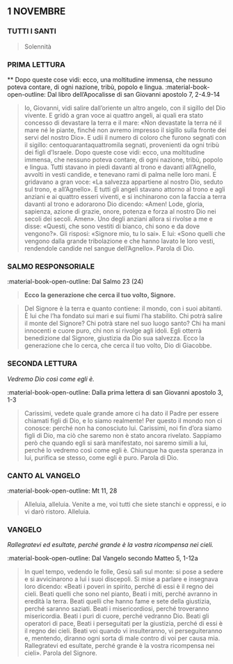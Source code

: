 ## 1 NOVEMBRE
> 
### TUTTI I SANTI
> Solennità
> 
### PRIMA LETTURA
**
Dopo queste cose vidi: ecco, una moltitudine immensa, che nessuno poteva contare, di ogni nazione, tribù, popolo e lingua.
:material-book-open-outline: 
Dal libro dell’Apocalisse di san Giovanni apostolo
7, 2-4.9-14
> 
> Io, Giovanni, vidi salire dall’oriente un altro angelo, con il sigillo del Dio vivente. E gridò a gran voce ai quattro angeli, ai quali era stato concesso di devastare la terra e il mare: «Non devastate la terra né il mare né le piante, finché non avremo impresso il sigillo sulla fronte dei servi del nostro Dio». E udii il numero di coloro che furono segnati con il sigillo: centoquarantaquattromila segnati, provenienti da ogni tribù dei figli d’Israele. Dopo queste cose vidi: ecco, una moltitudine immensa, che nessuno poteva contare, di ogni nazione, tribù, popolo e lingua. Tutti stavano in piedi davanti al trono e davanti all’Agnello, avvolti in vesti candide, e tenevano rami di palma nelle loro mani. E gridavano a gran voce: «La salvezza appartiene al nostro Dio, seduto sul trono, e all’Agnello». E tutti gli angeli stavano attorno al trono e agli anziani e ai quattro esseri viventi, e si inchinarono con la faccia a terra davanti al trono e adorarono Dio dicendo: «Amen! Lode, gloria, sapienza, azione di grazie, onore, potenza e forza al nostro Dio nei secoli dei secoli. Amen». Uno degli anziani allora si rivolse a me e disse: «Questi, che sono vestiti di bianco, chi sono e da dove vengono?». Gli risposi: «Signore mio, tu lo sai». E lui: «Sono quelli che vengono dalla grande tribolazione e che hanno lavato le loro vesti, rendendole candide nel sangue dell’Agnello». Parola di Dio.
> 
### SALMO RESPONSORIALE
:material-book-open-outline: Dal Salmo 23 (24)

>**Ecco la generazione che cerca il tuo volto, Signore.**

> Del Signore è la terra e quanto contiene:
> il mondo, con i suoi abitanti.
> È lui che l’ha fondato sui mari
> e sui fiumi l’ha stabilito.
> Chi potrà salire il monte del Signore?
> Chi potrà stare nel suo luogo santo?
> Chi ha mani innocenti e cuore puro,
> chi non si rivolge agli idoli.
> Egli otterrà benedizione dal Signore,
> giustizia da Dio sua salvezza.
> Ecco la generazione che lo cerca,
> che cerca il tuo volto, Dio di Giacobbe.
> 
### SECONDA LETTURA
*Vedremo Dio così come egli è.*

:material-book-open-outline: Dalla prima lettera di san Giovanni apostolo
3, 1-3

> Carissimi, vedete quale grande amore ci ha dato il Padre per essere chiamati figli di Dio, e lo siamo realmente! Per questo il mondo non ci conosce: perché non ha conosciuto lui. Carissimi, noi fin d’ora siamo figli di Dio, ma ciò che saremo non è stato ancora rivelato. Sappiamo però che quando egli si sarà manifestato, noi saremo simili a lui, perché lo vedremo così come egli è. Chiunque ha questa speranza in lui, purifica se stesso, come egli è puro. Parola di Dio.
> 
### CANTO AL VANGELO
:material-book-open-outline: Mt 11, 28

> Alleluia, alleluia.
> Venite a me,
> voi tutti che siete stanchi e oppressi,
> e io vi darò ristoro.
> Alleluia.
> 
### VANGELO
*Rallegratevi ed esultate, perché grande è la vostra ricompensa nei cieli.*

:material-book-open-outline: Dal Vangelo secondo Matteo
5, 1-12a

> In quel tempo, vedendo le folle, Gesù salì sul monte: si pose a sedere e si avvicinarono a lui i suoi discepoli. Si mise a parlare e insegnava loro dicendo: «Beati i poveri in spirito, perché di essi è il regno dei cieli. Beati quelli che sono nel pianto, Beati i miti, perché avranno in eredità la terra. Beati quelli che hanno fame e sete della giustizia, perché saranno saziati. Beati i misericordiosi, perché troveranno misericordia. Beati i puri di cuore, perché vedranno Dio. Beati gli operatori di pace, Beati i perseguitati per la giustizia, perché di essi è il regno dei cieli. Beati voi quando vi insulteranno, vi perseguiteranno e, mentendo, diranno ogni sorta di male contro di voi per causa mia. Rallegratevi ed esultate, perché grande è la vostra ricompensa nei cieli». Parola del Signore.
